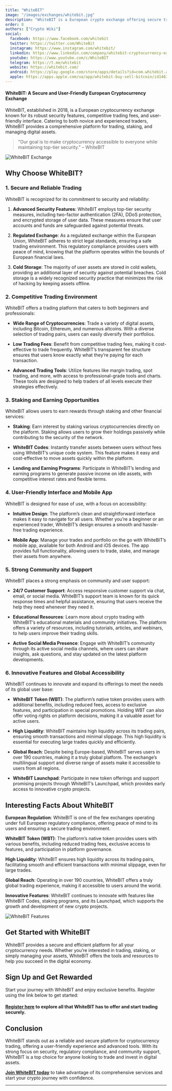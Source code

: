 ```yaml
---
title: "WhiteBIT"
image: "/images/exchanges/whitebit.jpg"
description: "WhiteBIT is a European crypto exchange offering secure trading, staking, and competitive fees."
order: 8
authors: ["Crypto Wiki"]
social:
  facebook: https://www.facebook.com/whitebit
  twitter: https://twitter.com/WhiteBit
  instagram: https://www.instagram.com/whitebit/
  linkedin: https://www.linkedin.com/company/whitebit-cryptocurrency-exchange/
  youtube: https://www.youtube.com/c/WhiteBIT
  telegram: https://t.me/whitebit
  website: https://whitebit.com/
  android: https://play.google.com/store/apps/details?id=com.whitebit.android
  apple: https://apps.apple.com/ua/app/whitebit-buy-sell-bitcoin/id1463405025
---
```


#### WhiteBIT: A Secure and User-Friendly European Cryptocurrency Exchange

WhiteBIT, established in 2018, is a European cryptocurrency exchange known for its robust security features, competitive trading fees, and user-friendly interface. Catering to both novice and experienced traders, WhiteBIT provides a comprehensive platform for trading, staking, and managing digital assets.

> "Our goal is to make cryptocurrency accessible to everyone while maintaining top-tier security." – WhiteBIT

![WhiteBIT Exchange](/images/exchanges/whitebit.jpg)

## Why Choose WhiteBIT?

### 1. Secure and Reliable Trading

WhiteBIT is recognized for its commitment to security and reliability:

1. **Advanced Security Features**: WhiteBIT employs top-tier security measures, including two-factor authentication (2FA), DDoS protection, and encrypted storage of user data. These measures ensure that user accounts and funds are safeguarded against potential threats.

2. **Regulated Exchange**: As a regulated exchange within the European Union, WhiteBIT adheres to strict legal standards, ensuring a safe trading environment. This regulatory compliance provides users with peace of mind, knowing that the platform operates within the bounds of European financial laws.

3. **Cold Storage**: The majority of user assets are stored in cold wallets, providing an additional layer of security against potential breaches. Cold storage is a widely recognized security practice that minimizes the risk of hacking by keeping assets offline.

### 2. Competitive Trading Environment

WhiteBIT offers a trading platform that caters to both beginners and professionals:

- **Wide Range of Cryptocurrencies**: Trade a variety of digital assets, including Bitcoin, Ethereum, and numerous altcoins. With a diverse selection of trading pairs, users can easily diversify their portfolios.

- **Low Trading Fees**: Benefit from competitive trading fees, making it cost-effective to trade frequently. WhiteBIT’s transparent fee structure ensures that users know exactly what they’re paying for each transaction.

- **Advanced Trading Tools**: Utilize features like margin trading, spot trading, and more, with access to professional-grade tools and charts. These tools are designed to help traders of all levels execute their strategies effectively.

### 3. Staking and Earning Opportunities

WhiteBIT allows users to earn rewards through staking and other financial services:

- **Staking**: Earn interest by staking various cryptocurrencies directly on the platform. Staking allows users to grow their holdings passively while contributing to the security of the network.

- **WhiteBIT Codes**: Instantly transfer assets between users without fees using WhiteBIT’s unique code system. This feature makes it easy and cost-effective to move assets quickly within the platform.

- **Lending and Earning Programs**: Participate in WhiteBIT’s lending and earning programs to generate passive income on idle assets, with competitive interest rates and flexible terms.

### 4. User-Friendly Interface and Mobile App

WhiteBIT is designed for ease of use, with a focus on accessibility:

- **Intuitive Design**: The platform’s clean and straightforward interface makes it easy to navigate for all users. Whether you’re a beginner or an experienced trader, WhiteBIT’s design ensures a smooth and hassle-free trading experience.

- **Mobile App**: Manage your trades and portfolio on the go with WhiteBIT’s mobile app, available for both Android and iOS devices. The app provides full functionality, allowing users to trade, stake, and manage their assets from anywhere.

### 5. Strong Community and Support

WhiteBIT places a strong emphasis on community and user support:

- **24/7 Customer Support**: Access responsive customer support via chat, email, or social media. WhiteBIT’s support team is known for its quick response times and helpful assistance, ensuring that users receive the help they need whenever they need it.

- **Educational Resources**: Learn more about crypto trading with WhiteBIT’s educational materials and community initiatives. The platform offers a variety of resources, including tutorials, articles, and webinars, to help users improve their trading skills.

- **Active Social Media Presence**: Engage with WhiteBIT’s community through its active social media channels, where users can share insights, ask questions, and stay updated on the latest platform developments.

### 6. Innovative Features and Global Accessibility

WhiteBIT continues to innovate and expand its offerings to meet the needs of its global user base:

- **WhiteBIT Token (WBT)**: The platform’s native token provides users with additional benefits, including reduced fees, access to exclusive features, and participation in special promotions. Holding WBT can also offer voting rights on platform decisions, making it a valuable asset for active users.

- **High Liquidity**: WhiteBIT maintains high liquidity across its trading pairs, ensuring smooth transactions and minimal slippage. This high liquidity is essential for executing large trades quickly and efficiently.

- **Global Reach**: Despite being Europe-based, WhiteBIT serves users in over 190 countries, making it a truly global platform. The exchange’s multilingual support and diverse range of assets make it accessible to users from all regions.

- **WhiteBIT Launchpad**: Participate in new token offerings and support promising projects through WhiteBIT’s Launchpad, which provides early access to innovative crypto projects.

## Interesting Facts About WhiteBIT

**European Regulation**: WhiteBIT is one of the few exchanges operating under full European regulatory compliance, offering peace of mind to its users and ensuring a secure trading environment.

**WhiteBIT Token (WBT)**: The platform’s native token provides users with various benefits, including reduced trading fees, exclusive access to features, and participation in platform governance.

**High Liquidity**: WhiteBIT ensures high liquidity across its trading pairs, facilitating smooth and efficient transactions with minimal slippage, even for large trades.

**Global Reach**: Operating in over 190 countries, WhiteBIT offers a truly global trading experience, making it accessible to users around the world.

**Innovative Features**: WhiteBIT continues to innovate with features like WhiteBIT Codes, staking programs, and its Launchpad, which supports the growth and development of new crypto projects.

![WhiteBIT Features](/images/posts/whitebit-logo.png)

## Get Started with WhiteBIT

WhiteBIT provides a secure and efficient platform for all your cryptocurrency needs. Whether you’re interested in trading, staking, or simply managing your assets, WhiteBIT offers the tools and resources to help you succeed in the digital economy.

## Sign Up and Get Rewarded

Start your journey with WhiteBIT and enjoy exclusive benefits. Register using the link below to get started:

#### **[Register here](https://whitebit.com/referral/7e78e3d7-dfc9-4182-8443-16ca40922f81) to explore all that WhiteBIT has to offer and start trading securely.**

## Conclusion

WhiteBIT stands out as a reliable and secure platform for cryptocurrency trading, offering a user-friendly experience and advanced tools. With its strong focus on security, regulatory compliance, and community support, WhiteBIT is a top choice for anyone looking to trade and invest in digital assets.

**[Join WhiteBIT today](https://whitebit.com/referral/7e78e3d7-dfc9-4182-8443-16ca40922f81)** to take advantage of its comprehensive services and start your crypto journey with confidence.

---
